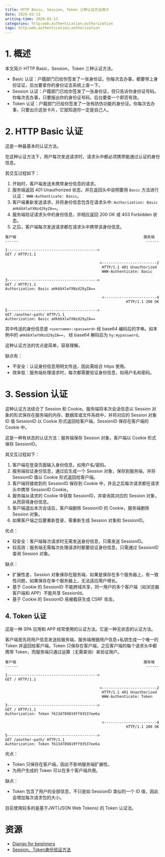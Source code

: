 ```yaml
---
title: HTTP Basic, Session, Token 三种认证方法简介
date: 2020-03-13
writing-time: 2020-03-13
categories: http;web;authentication;authorization
tags: http;web;authentication;authorization
---
```


# 1. 概述

本文简介 HTTP Basic，Session，Token 三种认证方法。

+ Basic 认证：户籍部门已给你签发了一张身份证。你每次去办事，都要带上身份证证，后台要拿你的身份证去系统上查一下。
+ Session 认证：户籍部门已给你签发了一张身份证，但只告诉你身份证号码。你每次去办事，只要报出你的身份证号码，后台要查一个即否有效。
+ Token 认证：户籍部门已给你签发了一张有防伪功能的身份证。你每次去办事，只要出示这张卡片，它就知道你一定是自己人。 


# 2. HTTP Basic 认证

这是一种最基本的认证方法。

在这种认证方法下，用户每次发送请求时，请求头中都必须携带能通过认证的身份信息。

其交互过程如下：

1. 开始时，客户端发送未携带身份信息的请求。
2. 服务端返回 401 Unauthorized 状态，并在返回头中说明要用 `Basic` 方法进行认证： `WWW-Authenticate: Basic`。
3. 客户端重新发送请求，并将身份信息包含在请求头中: `Authorization: Basic aHk6bXlwYXNzd29yZA==`。
4. 服务端验证请求头中的身份信息，并相应返回  200 OK 或 403 Forbidden 状态。
5. 之后，客户端每次发送请求都在请求头中携带该身份信息。


```
客户端                                                          服务端
------                                                          ------

1----------------------------------------->
GET / HTTP/1.1

                                           <-------------------------2
                                            HTTP/1.1 401 Unauthorized
                                            WWW-Authenticate: Basic

3----------------------------------------->
GET / HTTP/1.1
Authorization: Basic aHk6bXlwYXNzd29yZA==

                                            <------------------------4
                                                       HTTP/1.1 200 OK

5----------------------------------------->
GET /another-path/ HTTP/1.1
Authorization: Basic aHk6bXlwYXNzd29yZA==
```

其中传送的身份信息是 `<username>:<password>` 经 base64 编码后的字串。如本例中的 `aHk6bXlwYXNzd29yZA==`， 经 base64 解码后为 `hy:mypassword`。

这种认证方法的优点是简单，容易理解。

缺点有：

+ 不安全：认证身份信息用明文传送，因此需结合 https 使用。
+ 效率低：服务端处理请求时，每次都需要验证身份信息，如用户名和密码。


# 3. Session 认证

这种认证方法结合了 Session 和 Cookie。服务端将本次会话信息以 Session 对象的形式保存在服务端的内存、数据库或文件系统中，并将对应的 Session 对象 ID 值 SessionID 以 Cookie 形式返回给客户端，SessionID 保存在客户端的 Cookie 中。

这是一种有状态的认证方法：服务端保存 Session 对象，客户端以 Cookie 形式保存 SessionID。

其交互过程如下：

1. 客户端在登录页面输入身份信息，如用户名/密码。
2. 服务端验证身份信息，通过后生成一个 Session 对象，保存到服务端，并将 SessionID 值以 Cookie 形式返回给客户端。
3. 客户端将接收到的 SessionID 保存到 Cookie 中，并且之后每次请求都在请求头中携带 SessionID Cookie。
4. 服务端从请求的 Cookie 中获取 SessionID，并查询其对应的 Session 对象，从而获得身份信息。
5. 客户端退出本次会话后，客户端删除 SessionID 的 Cookie，服务端删除 Session 对象。
6. 如果客户端之后要重新登录，需重新生成 Session 对象和 SessionID。

优点：

+ 较安全：客户端每次请求时无需发送身份信息，只需发送 SessionID。
+ 较高效：服务端无需每次处理请求时都要验证身份信息，只需通过 SessionID 查询 Session 对象。


缺点：

+ 扩展性差，Session 对象保存在服务端，如果是保存在多个服务器上，有一致性问题，如果保存在单个服务器上，无法适应用户增长。
+ 基于 Cookie 的 SessionID 不能跨域共享，同一用户的多个客户端（如浏览器客户端和 APP）不能共享 SessionId。
+ 基于 Cookie 的 SessionID 易被截获生成 CSRF 攻击。

## 4. Token 认证

这是一种 SPA 应用和 APP 经常使用的认证方法。它是一种无状态的认证方法。

客户端首先将用户信息发送给服务端，服务端根据用户信息+私钥生成一个唯一的 Token 并返回给客户端。Token 只保存在客户端，之后客户端的每个请求头中都携带 Token，而服务端只通过运算（无需查询）来验证用户。


```
客户端                                                          服务端
------                                                          ------

1----------------------------------------->
GET / HTTP/1.1

                                           <-------------------------2
                                            HTTP/1.1 401 Unauthorized
                                            WWW-Authenticate: Token

3----------------------------------------->
GET / HTTP/1.1
Authorization: Token f613d789819ff93537ee6a

                                            <------------------------4
                                                       HTTP/1.1 200 OK

5----------------------------------------->
GET /another-path/ HTTP/1.1
Authorization: Token f613d789819ff93537ee6a
```

优点：

+ Token 只保存在客户端，因此不影响服务端扩展性。
+ 为用户生成的 Token 可以在多个客户端共用。


缺点：

+ Token 包含了用户的全部信息，不只是如 SessionID 类似的一个 ID 值，因此会增加每次请求包的大小。


目前使用较多的是基于JWT(JSON Web Tokens) 的 Token 认证法。


# 资源

+ [Django for beginners](https://book.douban.com/subject/30389913/)
+ [Session、Token身份验证方法](https://blog.csdn.net/pan_tian/article/details/84841154)
